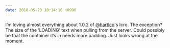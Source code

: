```yaml
---
date: 2018-05-23 10:14:16 +0900
---
```

I’m loving almost everything about 1.0.2 of [@hartlco](https://micro.blog/hartlco)'s Icro. The exception? The size of the ‘LOADING’ text when pulling from the server. Could possibly be that the container it’s in needs more padding. Just looks wrong at the moment.
